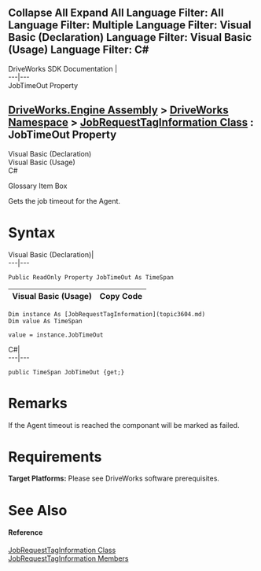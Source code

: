 Collapse All Expand All Language Filter: All  Language Filter: Multiple  Language Filter: Visual Basic (Declaration) Language Filter: Visual Basic (Usage) Language Filter: C#  
---  
DriveWorks SDK Documentation  |   
---|---  
JobTimeOut Property   
  
[DriveWorks.Engine Assembly](topic2156.md) > [DriveWorks Namespace](topic2159.md) > [JobRequestTagInformation Class](topic3604.md) : JobTimeOut Property  
---  
  
Visual Basic (Declaration)    
Visual Basic (Usage)    
C# 

Glossary Item Box

Gets the job timeout for the Agent. 

# Syntax

Visual Basic (Declaration)|   
---|---  
      
    
    Public ReadOnly Property JobTimeOut As TimeSpan  
  
Visual Basic (Usage)| Copy Code  
---|---  
      
    
    Dim instance As [JobRequestTagInformation](topic3604.md)
    Dim value As TimeSpan
     
    value = instance.JobTimeOut  
  
C#|   
---|---  
      
    
    public TimeSpan JobTimeOut {get;}  
  
# Remarks

If the Agent timeout is reached the componant will be marked as failed.

# Requirements

**Target Platforms:** Please see DriveWorks software prerequisites.

# See Also

#### Reference

[JobRequestTagInformation Class](topic3604.md)   
[JobRequestTagInformation Members](topic3605.md)


